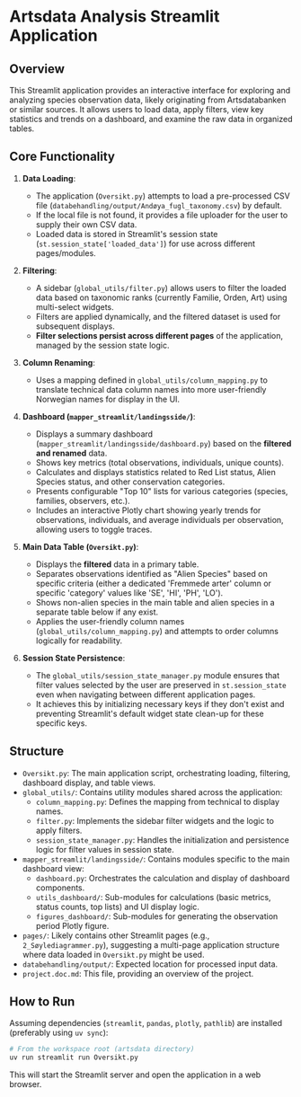 # Artsdata Analysis Streamlit Application

## Overview

This Streamlit application provides an interactive interface for exploring and analyzing species observation data, likely originating from Artsdatabanken or similar sources. It allows users to load data, apply filters, view key statistics and trends on a dashboard, and examine the raw data in organized tables.

## Core Functionality

1.  **Data Loading**:
    *   The application (`Oversikt.py`) attempts to load a pre-processed CSV file (`databehandling/output/Andøya_fugl_taxonomy.csv`) by default.
    *   If the local file is not found, it provides a file uploader for the user to supply their own CSV data.
    *   Loaded data is stored in Streamlit's session state (`st.session_state['loaded_data']`) for use across different pages/modules.

2.  **Filtering**:
    *   A sidebar (`global_utils/filter.py`) allows users to filter the loaded data based on taxonomic ranks (currently Familie, Orden, Art) using multi-select widgets.
    *   Filters are applied dynamically, and the filtered dataset is used for subsequent displays.
    *   **Filter selections persist across different pages** of the application, managed by the session state logic.

3.  **Column Renaming**:
    *   Uses a mapping defined in `global_utils/column_mapping.py` to translate technical data column names into more user-friendly Norwegian names for display in the UI.

4.  **Dashboard (`mapper_streamlit/landingsside/`)**:
    *   Displays a summary dashboard (`mapper_streamlit/landingsside/dashboard.py`) based on the **filtered and renamed** data.
    *   Shows key metrics (total observations, individuals, unique counts).
    *   Calculates and displays statistics related to Red List status, Alien Species status, and other conservation categories.
    *   Presents configurable "Top 10" lists for various categories (species, families, observers, etc.).
    *   Includes an interactive Plotly chart showing yearly trends for observations, individuals, and average individuals per observation, allowing users to toggle traces.

5.  **Main Data Table (`Oversikt.py`)**:
    *   Displays the **filtered** data in a primary table.
    *   Separates observations identified as "Alien Species" based on specific criteria (either a dedicated 'Fremmede arter' column or specific 'category' values like 'SE', 'HI', 'PH', 'LO').
    *   Shows non-alien species in the main table and alien species in a separate table below if any exist.
    *   Applies the user-friendly column names (`global_utils/column_mapping.py`) and attempts to order columns logically for readability.

6.  **Session State Persistence**:
    *   The `global_utils/session_state_manager.py` module ensures that filter values selected by the user are preserved in `st.session_state` even when navigating between different application pages.
    *   It achieves this by initializing necessary keys if they don't exist and preventing Streamlit's default widget state clean-up for these specific keys.

## Structure

*   `Oversikt.py`: The main application script, orchestrating loading, filtering, dashboard display, and table views.
*   `global_utils/`: Contains utility modules shared across the application:
    *   `column_mapping.py`: Defines the mapping from technical to display names.
    *   `filter.py`: Implements the sidebar filter widgets and the logic to apply filters.
    *   `session_state_manager.py`: Handles the initialization and persistence logic for filter values in session state.
*   `mapper_streamlit/landingsside/`: Contains modules specific to the main dashboard view:
    *   `dashboard.py`: Orchestrates the calculation and display of dashboard components.
    *   `utils_dashboard/`: Sub-modules for calculations (basic metrics, status counts, top lists) and UI display logic.
    *   `figures_dashboard/`: Sub-modules for generating the observation period Plotly figure.
*   `pages/`: Likely contains other Streamlit pages (e.g., `2_Søylediagrammer.py`), suggesting a multi-page application structure where data loaded in `Oversikt.py` might be used.
*   `databehandling/output/`: Expected location for processed input data.
*   `project.doc.md`: This file, providing an overview of the project.

## How to Run

Assuming dependencies (`streamlit`, `pandas`, `plotly`, `pathlib`) are installed (preferably using `uv sync`):

```bash
# From the workspace root (artsdata directory)
uv run streamlit run Oversikt.py
```

This will start the Streamlit server and open the application in a web browser.
